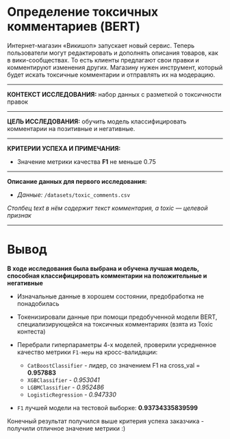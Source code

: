 # Определение токсичных комментариев (BERT)
Интернет-магазин «Викишоп» запускает новый сервис. Теперь пользователи могут редактировать и дополнять описания товаров, как в вики-сообществах. То есть клиенты предлагают свои правки и комментируют изменения других. Магазину нужен инструмент, который будет искать токсичные комментарии и отправлять их на модерацию.


---

**КОНТЕКСТ ИССЛЕДОВАНИЯ:**  набор данных с разметкой о токсичности правок

---

**ЦЕЛЬ ИССЛЕДОВАНИЯ:** обучить модель классифицировать комментарии на позитивные и негативные.

---

**КРИТЕРИИ УСПЕХА И ПРИМЕЧАНИЯ:**

- Значение метрики качества **F1** не меньше 0.75

---

**Описание данных для первого исследования:**

- *Данные:*  `/datasets/toxic_comments.csv` 

*Столбец text в нём содержит текст комментария, а toxic — целевой признак*

---
# Вывод
**В ходе исследования была выбрана и обучена лучшая модель, способная классифицировать комментарии на положительные и негативные**

- Изначальные данные в хорошем состоянии, предобработка не понадобилась
- Токенизировали данные при помощи предобученной модели BERT, специализирующейся на токсичных комментариях (взята из Toxic контеста)
- Перебрали гиперпараметры 4-х моделей, проверили усредненное качество метрики `F1-меры` на кросс-валидации:
    - `CatBoostClassifier` - лидер, со значением F1 на cross_val = **0.957883**
    - `XGBClassifier` - *0.953041*
    - `LGBMClassifier` - *0.952486*
    - `LogisticRegression` - *0.947330*

- `F1` лучшей модели на тестовой выборке: **0.93734335839599**

Конечный результат получился выше критерия успеха заказчика - получили отличное значение метрики :) 
